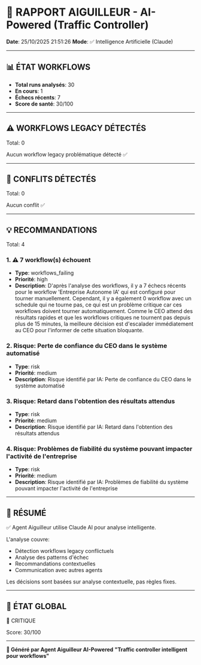 # 🚦 RAPPORT AIGUILLEUR - AI-Powered (Traffic Controller)

**Date**: 25/10/2025 21:51:26
**Mode**: ✅ Intelligence Artificielle (Claude)

---

## 📊 ÉTAT WORKFLOWS

- **Total runs analysés**: 30
- **En cours**: 1
- **Échecs récents**: 7
- **Score de santé**: 30/100

---

## ⚠️  WORKFLOWS LEGACY DÉTECTÉS

Total: 0



Aucun workflow legacy problématique détecté ✅

---

## 🚨 CONFLITS DÉTECTÉS

Total: 0

Aucun conflit ✅

---

## 💡 RECOMMANDATIONS

Total: 4


### 1. ⚠️ 7 workflow(s) échouent

- **Type**: workflows_failing
- **Priorité**: high
- **Description**: D'après l'analyse des workflows, il y a 7 échecs récents pour le workflow 'Entreprise Autonome IA' qui est configuré pour tourner manuellement. Cependant, il y a également 0 workflow avec un schedule qui ne tourne pas, ce qui est un problème critique car ces workflows doivent tourner automatiquement. Comme le CEO attend des résultats rapides et que les workflows critiques ne tournent pas depuis plus de 15 minutes, la meilleure décision est d'escalader immédiatement au CEO pour l'informer de cette situation bloquante.


### 2. Risque: Perte de confiance du CEO dans le système automatisé

- **Type**: risk
- **Priorité**: medium
- **Description**: Risque identifié par IA: Perte de confiance du CEO dans le système automatisé


### 3. Risque: Retard dans l'obtention des résultats attendus

- **Type**: risk
- **Priorité**: medium
- **Description**: Risque identifié par IA: Retard dans l'obtention des résultats attendus


### 4. Risque: Problèmes de fiabilité du système pouvant impacter l'activité de l'entreprise

- **Type**: risk
- **Priorité**: medium
- **Description**: Risque identifié par IA: Problèmes de fiabilité du système pouvant impacter l'activité de l'entreprise




---

## 🎯 RÉSUMÉ

✅ Agent Aiguilleur utilise Claude AI pour analyse intelligente.

L'analyse couvre:
- Détection workflows legacy conflictuels
- Analyse des patterns d'échec
- Recommandations contextuelles
- Communication avec autres agents

Les décisions sont basées sur analyse contextuelle, pas règles fixes.

---

## 🔄 ÉTAT GLOBAL

🔴 CRITIQUE

Score: 30/100

---

**🚦 Généré par Agent Aiguilleur AI-Powered**
**"Traffic controller intelligent pour workflows"**
